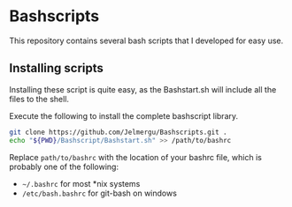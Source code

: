 # Bashscripts

This repository contains several bash scripts that I developed for easy use.

## Installing scripts
Installing these script is quite easy, as the Bashstart.sh will include all the files to the shell.

Execute the following to install the complete bashscript library.
``` bash
git clone https://github.com/Jelmergu/Bashscripts.git .
echo "${PWD}/Bashscript/Bashstart.sh" >> /path/to/bashrc
```
Replace `path/to/bashrc` with the location of your bashrc file, which is probably one of the following:
- `~/.bashrc` for most *nix systems
- `/etc/bash.bashrc` for git-bash on windows
